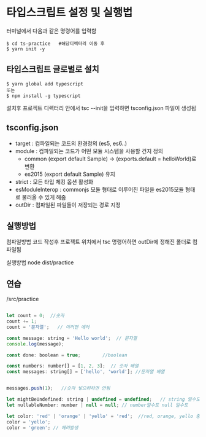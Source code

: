 # 타입스크립트 설정 및 실행법

터미널에서 다음과 같은 명령어를 입력함

``` 
$ cd ts-practice   #해당디렉터리 이동 후
$ yarn init -y

```


## 타입스크립트 글로벌로 설치

```
$ yarn global add typescript
또는
$ npm install -g typescript

```

설치후 프로젝트 디렉터리 안에서 tsc --init을 입력하면 tsconfig.json 파일이 생성됨

## tsconfig.json

+ target : 컴파일되는 코드의 환경정의 (es5, es6..)
+ module : 컴파일되는 코드가 어떤 모듈 시스템을 사용할 건지 정의 
    - common (export default Sample) -> (exports.default = helloWorld)로 변환
    - es2015 (export default Sample) 유지
+ strict : 모든 타입 체킹 옵션 활성화
+ esModuleInterop : commonjs 모듈 형태로 이루어진 파일을 es2015모듈 형태로 불러올 수 있게 해줌
+ outDir : 컴파일된 파일들이 저장되는 경로 지정


## 실행방법

컴파일방법
코드 작성후 프로젝트 위치에서 tsc 명령어하면 outDir에 정해진 폴더로 컴파일됨

실행방법
node dist/practice

## 연습

/src/practice 


```javascript 

let count = 0;  //숫자
count += 1;
count = '문자열';   // 이러면 에러

const message: string = 'Hello world';  // 문자열
console.log(message);

const done: boolean = true;        //boolean

const numbers: number[] = [1, 2, 3];  // 숫자 배열
const messages: string[] = ['hello', 'world']; //문자열 배열


messages.push(1);   //숫자 넣으려하면 안됨

let mightBeUndefined: string | undefined = undefined;   // string 일수도 , undefined 일수도
let nullableNumber: number | null = null; // number일수도 null 일수도

let color: 'red' | 'orange' | 'yello' = 'red';  //red, orange, yello 중 하나임
color = 'yello';
color = 'green'; // 에러발생


```